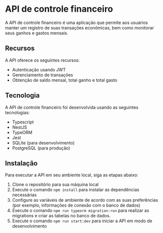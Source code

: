 # API de controle financeiro

A API de controle financeiro é uma aplicação que permite aos usuários manter um registro de suas transações econômicas, bem como monitorar seus ganhos e gastos mensais.

## Recursos

A API oferece os seguintes recursos:

- Autenticação usando JWT
- Gerenciamento de transações
- Obtenção de saldo mensal, total ganho e total gasto

## Tecnologia

A API de controle financeiro foi desenvolvida usando as seguintes tecnologias:

- Typescript
- NestJS
- TypeORM
- Jest
- SQLite (para desenvolvimento)
- PostgreSQL (para produção)

## Instalação

Para executar a API em seu ambiente local, siga as etapas abaixo:

1. Clone o repositório para sua máquina local
2. Execute o comando `npm install` para instalar as dependências necessárias
3. Configure as variáveis de ambiente de acordo com as suas preferências (por exemplo, informações de conexão com o banco de dados)
4. Execute o comando `npm run typeorm migration:run` para realizar as migrations e criar as tabelas no banco de dados.
5. Execute o comando `npm run start:dev` para iniciar a API em modo de desenvolvimento
